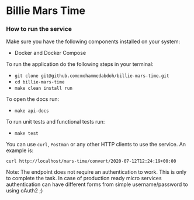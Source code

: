 # Billie Mars Time

### How to run the service
Make sure you have the following components installed on your system:
* Docker and Docker Compose

To run the application do the following steps in your terminal:
* `git clone git@github.com:mohammedabdoh/billie-mars-time.git`
* `cd billie-mars-time`
* `make clean install run`

To open the docs run:
* `make api-docs`

To run unit tests and functional tests run:
* `make test`

You can use `curl`, `Postman` or any other HTTP clients to use the service.
An example is:
```
curl http://localhost/mars-time/convert/2020-07-12T12:24:19+00:00
```

Note: The endpoint does not require an authentication to work. This is only to complete the task. In case
of production ready micro services authentication can have different forms from simple username/password to 
using oAuth2 ;)
